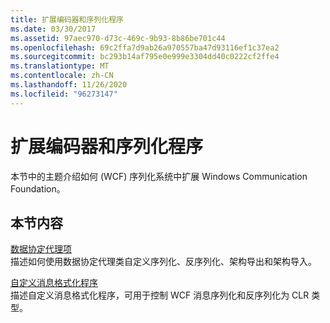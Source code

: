 ```yaml
---
title: 扩展编码器和序列化程序
ms.date: 03/30/2017
ms.assetid: 97aec970-d73c-469c-9b93-8b86be701c44
ms.openlocfilehash: 69c2ffa7d9ab26a970557ba47d93116ef1c37ea2
ms.sourcegitcommit: bc293b14af795e0e999e3304dd40c0222cf2ffe4
ms.translationtype: MT
ms.contentlocale: zh-CN
ms.lasthandoff: 11/26/2020
ms.locfileid: "96273147"
---
```

# <a name="extending-encoders-and-serializers"></a>扩展编码器和序列化程序

本节中的主题介绍如何 (WCF) 序列化系统中扩展 Windows Communication Foundation。  
  
## <a name="in-this-section"></a>本节内容  

 [数据协定代理项](data-contract-surrogates.md)  
 描述如何使用数据协定代理类自定义序列化、反序列化、架构导出和架构导入。  
  
 [自定义消息格式化程序](custom-message-formatters.md)  
 描述自定义消息格式化程序，可用于控制 WCF 消息序列化和反序列化为 CLR 类型。
